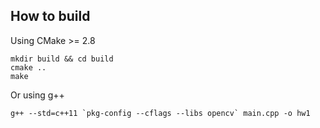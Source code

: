 ## How to build
Using CMake >= 2.8
```
mkdir build && cd build
cmake ..
make
```
Or using g++
```
g++ --std=c++11 `pkg-config --cflags --libs opencv` main.cpp -o hw1
```
